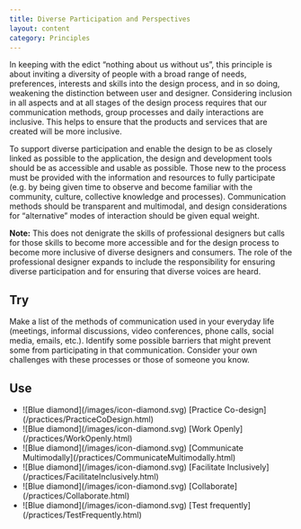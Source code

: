 ```yaml
---
title: Diverse Participation and Perspectives
layout: content
category: Principles
---
```


In keeping with the edict “nothing about us without us”, this principle is about inviting a diversity of people with a broad range of needs, preferences, interests and skills into the design process, and in so doing, weakening the distinction between user and designer. Considering inclusion in all aspects and at all stages of the design process requires that our communication methods, group processes and daily interactions are inclusive. This helps to ensure that the products and services that are created will be more inclusive.

To support diverse participation and enable the design to be as closely linked as possible to the application, the design and development tools should be as accessible and usable as possible. Those new to the process must be provided with the information and resources to fully participate (e.g. by being given time to observe and become familiar with the community, culture, collective knowledge and processes). Communication methods should be transparent and multimodal, and design considerations for “alternative” modes of interaction should be given equal weight.

**Note:** This does not denigrate the skills of professional designers but calls for those skills to become more accessible and for the design process to become more inclusive of diverse designers and consumers. The role of the professional designer expands to include the responsibility for ensuring diverse participation and for ensuring that diverse voices are heard.

## Try
Make a list of the methods of communication used in your everyday life (meetings, informal discussions, video conferences, phone calls, social media, emails, etc.). Identify some possible barriers that might prevent some from participating in that communication. Consider your own challenges with these processes or those of someone you know.

## Use 
<ul class="idg-articleContentUse"><li>![Blue diamond](/images/icon-diamond.svg) [Practice Co-design](/practices/PracticeCoDesign.html)</li>
<li>![Blue diamond](/images/icon-diamond.svg) [Work Openly](/practices/WorkOpenly.html)</li>
<li>![Blue diamond](/images/icon-diamond.svg) [Communicate Multimodally](/practices/CommunicateMultimodally.html)</li>
<li>![Blue diamond](/images/icon-diamond.svg) [Facilitate Inclusively](/practices/FacilitateInclusively.html)</li>
<li>![Blue diamond](/images/icon-diamond.svg) [Collaborate](/practices/Collaborate.html)</li>
<li>![Blue diamond](/images/icon-diamond.svg) [Test frequently](/practices/TestFrequently.html)</li></ul>
